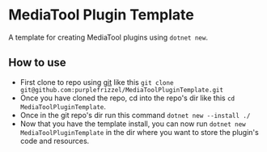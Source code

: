 # MediaTool Plugin Template

A template for creating MediaTool plugins using `dotnet new`.

## How to use

- First clone to repo using [git](https://git-scm.com) like this `git clone git@github.com:purplefrizzel/MediaToolPluginTemplate.git`
- Once you have cloned the repo, cd into the repo's dir like this `cd MediaToolPluginTemplate`.
- Once in the git repo's dir run this command `dotnet new --install ./`
- Now that you have the template install, you can now run `dotnet new MediaToolPluginTemplate` in the dir where you want to store the plugin's code and resources.
